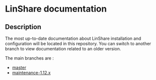 # LinShare documentation

## Description

The most up-to-date documentation about LinShare installation and configuration
will be located in this repository. You can switch to another branch to view
documentation related to an older version.

The main branches are :
 * [master](https://github.com/linagora/linshare/tree/master/documentation)
 * [maintenance-1.12.x](https://github.com/linagora/linshare/tree/maintenance-1.12.x/documentation)
